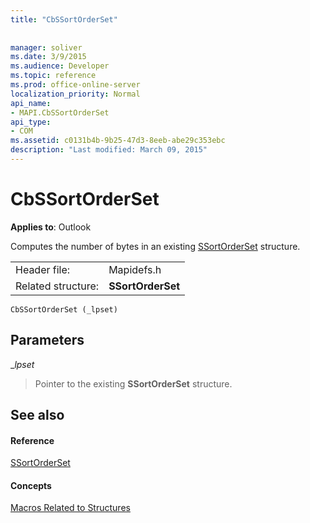 ```yaml
---
title: "CbSSortOrderSet"
 
 
manager: soliver
ms.date: 3/9/2015
ms.audience: Developer
ms.topic: reference
ms.prod: office-online-server
localization_priority: Normal
api_name:
- MAPI.CbSSortOrderSet
api_type:
- COM
ms.assetid: c0131b4b-9b25-47d3-8eeb-abe29c353ebc
description: "Last modified: March 09, 2015"
---
```


# CbSSortOrderSet

  
  
**Applies to**: Outlook 
  
Computes the number of bytes in an existing [SSortOrderSet](ssortorderset.md) structure. 
  
|||
|:-----|:-----|
|Header file:  <br/> |Mapidefs.h  <br/> |
|Related structure:  <br/> |**SSortOrderSet** <br/> |
   
```
CbSSortOrderSet (_lpset)
```

## Parameters

 __lpset_
  
> Pointer to the existing **SSortOrderSet** structure. 
    
## See also

#### Reference

[SSortOrderSet](ssortorderset.md)
#### Concepts

[Macros Related to Structures](macros-related-to-structures.md)

